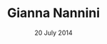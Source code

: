 ---
layout: portfolioItem
title: Gianna Nannini
permalink: /portfolio/gianna-nannini/
thumbnail: /assets/img/portfolio_headers/gianna-nannini.jpeg
category: production_mixing
date: 20 July 2014
---